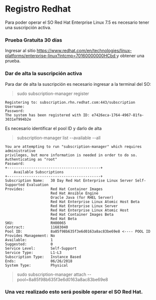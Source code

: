 # Registro Redhat

Para poder operar el SO Red Hat Enterprise Linux 7.5 es necesario tener una suscripción activa. 

### Prueba Gratuita 30 días

Ingresar al sitio [https://www.redhat.com/en/technologies/linux-platforms/enterprise-linux?intcmp=70160000000HCbd ](https://www.redhat.com/en/technologies/linux-platforms/enterprise-linux?intcmp=70160000000HCbd) y obtener una prueba. 

### Dar de alta la suscripción activa

Para dar de alta la suscripción es necesario ingresar a la terminal del SO:

> sudo subscription-manager register

```
Registering to: subscription.rhn.redhat.com:443/subscription
Username: 
Password:
The system has been registered with ID: e7426eca-1764-4967-81fa-3031ef994b2e
```

Es necesario identificar el pool ID y darlo de alta

> subscription-manager list --available --all

```
You are attempting to run "subscription-manager" which requires administrative
privileges, but more information is needed in order to do so.
Authenticating as "root"
Password:
+-------------------------------------------+
    Available Subscriptions
+-------------------------------------------+
Subscription Name:   30 Day Red Hat Enterprise Linux Server Self-Supported Evaluation
Provides:            Red Hat Container Images
                     Red Hat Ansible Engine
                     Oracle Java (for RHEL Server)
                     Red Hat Enterprise Linux Atomic Host Beta
                     Red Hat Enterprise Linux Server
                     Red Hat Enterprise Linux Atomic Host
                     Red Hat Container Images Beta
                     Red Hat Beta
SKU:                 RH00065
Contract:            11683040
Pool ID:             8a85f98b635f3e6d0163a8ac83be69e8 <---- POOL ID
Provides Management: No
Available:           1
Suggested:           0
Service Level:       Self-Support
Service Type:        L1-L3
Subscription Type:   Instance Based
Ends:                06/26/2018
System Type:         Physical
```

> sudo subscription-manager attach --pool=8a85f98b635f3e6d0163a8ac83be69e8

### Una vez realizado esto será posible operar el SO Red Hat.



